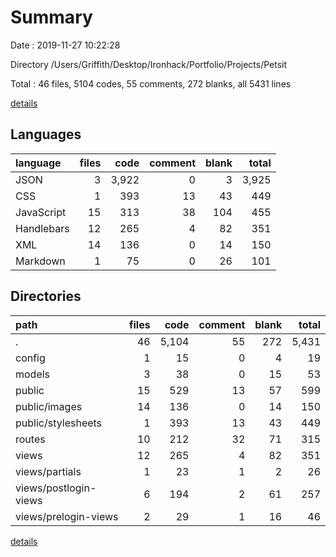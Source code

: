 # Summary

Date : 2019-11-27 10:22:28

Directory /Users/Griffith/Desktop/Ironhack/Portfolio/Projects/Petsit

Total : 46 files,  5104 codes, 55 comments, 272 blanks, all 5431 lines

[details](details.md)

## Languages
| language | files | code | comment | blank | total |
| :--- | ---: | ---: | ---: | ---: | ---: |
| JSON | 3 | 3,922 | 0 | 3 | 3,925 |
| CSS | 1 | 393 | 13 | 43 | 449 |
| JavaScript | 15 | 313 | 38 | 104 | 455 |
| Handlebars | 12 | 265 | 4 | 82 | 351 |
| XML | 14 | 136 | 0 | 14 | 150 |
| Markdown | 1 | 75 | 0 | 26 | 101 |

## Directories
| path | files | code | comment | blank | total |
| :--- | ---: | ---: | ---: | ---: | ---: |
| . | 46 | 5,104 | 55 | 272 | 5,431 |
| config | 1 | 15 | 0 | 4 | 19 |
| models | 3 | 38 | 0 | 15 | 53 |
| public | 15 | 529 | 13 | 57 | 599 |
| public/images | 14 | 136 | 0 | 14 | 150 |
| public/stylesheets | 1 | 393 | 13 | 43 | 449 |
| routes | 10 | 212 | 32 | 71 | 315 |
| views | 12 | 265 | 4 | 82 | 351 |
| views/partials | 1 | 23 | 1 | 2 | 26 |
| views/postlogin-views | 6 | 194 | 2 | 61 | 257 |
| views/prelogin-views | 2 | 29 | 1 | 16 | 46 |

[details](details.md)
